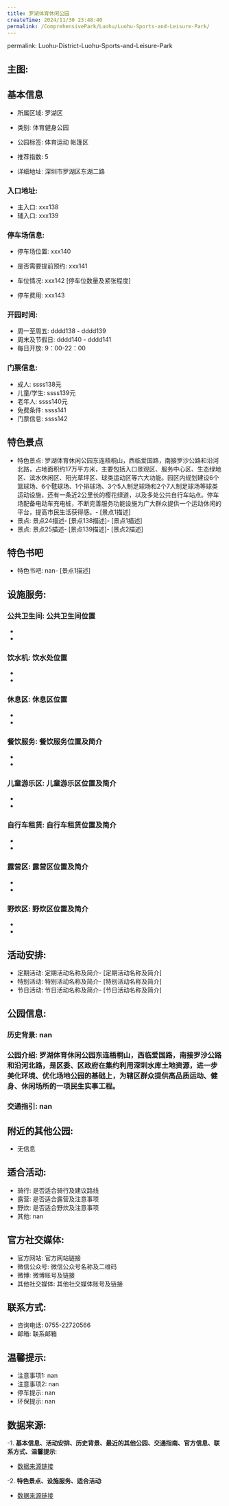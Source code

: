 ```yaml
---
title: 罗湖体育休闲公园
createTime: 2024/11/30 23:48:40
permalink: /ComprehensivePark/Luohu/Luohu-Sports-and-Leisure-Park/
---
```

permalink: Luohu-District-Luohu-Sports-and-Leisure-Park

<!-- <!-- ## 游玩路径: -->


## 主图:

<ImageCard
image="https://cgj.sz.gov.cn/img/4/4005/4005932/10775162.png"
title= "罗湖体育休闲公园"
description= "罗湖体育休闲公园东连梧桐山，西临爱国路，南接罗沙公路和沿河北路，是区委、区政府在集约利用深圳水库土地资源，进一步美化环境、优化场地公园的基础上，为辖区群众提供高"
date="2024/11/30"
href="/"
author="深圳公园"
/>

## 基本信息

- 所属区域: 罗湖区

- 类别: 体育健身公园

- 公园标签: 体育运动 帐篷区

- 推荐指数: 5

- 详细地址: 深圳市罗湖区东湖二路

### 入口地址:
- 主入口: xxx138
- 辅入口: xxx139
### 停车场信息:
- 停车场位置: xxx140

- 是否需要提前预约: xxx141

- 车位情况: xxx142 [停车位数量及紧张程度]

- 停车费用: xxx143

### 开园时间:
- 周一至周五: dddd138 - dddd139
- 周末及节假日: dddd140 - dddd141
- 每日开放: 9：00-22：00

### 门票信息:
- 成人: ssss138元
- 儿童/学生: ssss139元
- 老年人: ssss140元
- 免费条件: ssss141
- 门票信息: ssss142
## 特色景点
- 特色景点: 罗湖体育休闲公园东连梧桐山，西临爱国路，南接罗沙公路和沿河北路，占地面积约17万平方米，主要包括入口景观区、服务中心区、生态绿地区、滨水休闲区、阳光草坪区、球类运动区等六大功能。园区内规划建设6个篮球场、6个毽球场、1个排球场、3个5人制足球场和2个7人制足球场等球类运动设施，还有一条近2公里长的樱花绿道，以及多处公共自行车站点。停车场配备电动车充电桩，不断完善服务功能设施为广大群众提供一个运动休闲的平台，提高市民生活获得感。- [景点1描述]
- 景点: 景点24描述- [景点138描述]- [景点1描述]
- 景点: 景点25描述- [景点139描述]- [景点2描述]
## 特色书吧
- 特色书吧: nan- [景点1描述]
## 设施服务:
### 公共卫生间: 公共卫生间位置
- 
- 
### 饮水机: 饮水处位置
- 
- 
### 休息区: 休息区位置
- 
- 
### 餐饮服务: 餐饮服务位置及简介
- 
- 
### 儿童游乐区: 儿童游乐区位置及简介
- 
- 
### 自行车租赁: 自行车租赁位置及简介
- 
- 
### 露营区: 露营区位置及简介
- 
- 
### 野炊区: 野炊区位置及简介

- 
- 
## 活动安排:
- 定期活动: 定期活动名称及简介- [定期活动名称及简介]
- 特别活动: 特别活动名称及简介- [特别活动名称及简介]
- 节日活动: 节日活动名称及简介- [节日活动名称及简介]
## 公园信息:
### 历史背景: nan
### 公园介绍: 罗湖体育休闲公园东连梧桐山，西临爱国路，南接罗沙公路和沿河北路，是区委、区政府在集约利用深圳水库土地资源，进一步美化环境、优化场地公园的基础上，为辖区群众提供高品质运动、健身、休闲场所的一项民生实事工程。
### 交通指引: nan

## 附近的其他公园:
- 无信息

## 适合活动:
- 骑行: 是否适合骑行及建议路线
- 露营: 是否适合露营及注意事项
- 野炊: 是否适合野炊及注意事项
- 其他: nan

## 官方社交媒体:
- 官方网站: 官方网站链接
- 微信公众号: 微信公众号名称及二维码
- 微博: 微博账号及链接
- 其他社交媒体: 其他社交媒体账号及链接

## 联系方式:
- 咨询电话: 0755-22720566
- 邮箱: 联系邮箱

## 温馨提示:
- 注意事项1: nan
- 注意事项2: nan
- 停车提示: nan
- 环保提示: nan

## 数据来源:
-1. **基本信息、活动安排、历史背景、最近的其他公园、交通指南、官方信息、联系方式、温馨提示**:
- [数据来源链接](https://cgj.sz.gov.cn/xsmh/gysz/csgy/content/post_10775162.html)

-2. **特色景点、设施服务、适合活动**:
- [数据来源链接](https://cgj.sz.gov.cn/xsmh/gysz/csgy/content/post_10775162.html)


